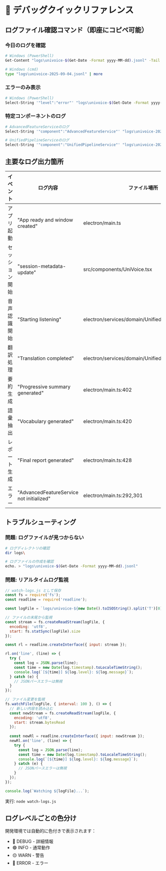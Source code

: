 # 🚀 デバッグクイックリファレンス

## ログファイル確認コマンド（即座にコピペ可能）

### 今日のログを確認
```bash
# Windows (PowerShell)
Get-Content "logs\univoice-$(Get-Date -Format yyyy-MM-dd).jsonl" -Tail 50

# Windows (cmd)
type "logs\univoice-2025-09-04.jsonl" | more
```

### エラーのみ表示
```bash
# Windows (PowerShell)
Select-String '"level":"error"' "logs\univoice-$(Get-Date -Format yyyy-MM-dd).jsonl"
```

### 特定コンポーネントのログ
```bash
# AdvancedFeatureServiceのログ
Select-String '"component":"AdvancedFeatureService"' "logs\univoice-2025-09-04.jsonl"

# UnifiedPipelineServiceのログ  
Select-String '"component":"UnifiedPipelineService"' "logs\univoice-2025-09-04.jsonl"
```

## 主要なログ出力箇所

| イベント | ログ内容 | ファイル場所 |
|---------|---------|-------------|
| アプリ起動 | "App ready and window created" | electron/main.ts |
| セッション開始 | "session-metadata-update" | src/components/UniVoice.tsx |
| 音声認識開始 | "Starting listening" | electron/services/domain/UnifiedPipelineService.ts |
| 翻訳処理 | "Translation completed" | electron/services/domain/UnifiedPipelineService.ts |
| 要約生成 | "Progressive summary generated" | electron/main.ts:402 |
| 語彙抽出 | "Vocabulary generated" | electron/main.ts:420 |
| レポート生成 | "Final report generated" | electron/main.ts:428 |
| エラー | "AdvancedFeatureService not initialized" | electron/main.ts:292,301 |

## トラブルシューティング

### 問題: ログファイルが見つからない
```bash
# ログディレクトリの確認
dir logs\

# ログファイルの作成を確認
echo. > "logs\univoice-$(Get-Date -Format yyyy-MM-dd).jsonl"
```

### 問題: リアルタイムログ監視
```javascript
// watch-logs.js として保存
const fs = require('fs');
const readline = require('readline');

const logFile = `logs/univoice-${new Date().toISOString().split('T')[0]}.jsonl`;

// ファイルの末尾から監視
const stream = fs.createReadStream(logFile, { 
  encoding: 'utf8',
  start: fs.statSync(logFile).size 
});

const rl = readline.createInterface({ input: stream });

rl.on('line', (line) => {
  try {
    const log = JSON.parse(line);
    const time = new Date(log.timestamp).toLocaleTimeString();
    console.log(`[${time}] ${log.level}: ${log.message}`);
  } catch (e) {
    // JSONパースエラーは無視
  }
});

// ファイル変更を監視
fs.watchFile(logFile, { interval: 100 }, () => {
  // 新しい内容を読み込む
  const newStream = fs.createReadStream(logFile, {
    encoding: 'utf8',
    start: stream.bytesRead
  });
  
  const newRl = readline.createInterface({ input: newStream });
  newRl.on('line', (line) => {
    try {
      const log = JSON.parse(line);
      const time = new Date(log.timestamp).toLocaleTimeString();
      console.log(`[${time}] ${log.level}: ${log.message}`);
    } catch (e) {
      // JSONパースエラーは無視
    }
  });
});

console.log(`Watching ${logFile}...`);
```

実行: `node watch-logs.js`

## ログレベルごとの色分け

開発環境では自動的に色付きで表示されます：
- 🔵 DEBUG - 詳細情報
- 🟢 INFO - 通常動作
- 🟡 WARN - 警告
- 🔴 ERROR - エラー